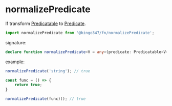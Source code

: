 # normalizePredicate

If transform [Predicatable](#general-concepts) to [Predicate](#general-concepts).

```javascript
import normalizePredicate from '@bingo347/fn/normalizePredicate';
```

signature:

```typescript
declare function normalizePredicate<V = any>(predicate: Predicatable<V>): Predicate<V>;
```

example:

```javascript
normalizePredicate('string'); // true

const func = () => {
    return true;
}

normalizePredicate(func)(); // true
```
